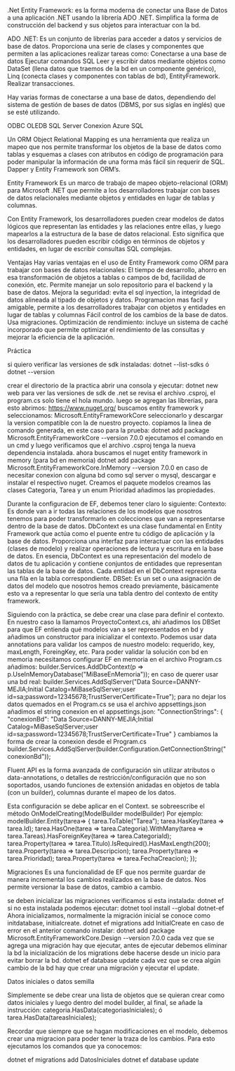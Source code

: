 .Net
Entity Framework: es la forma moderna de conectar una Base de Datos a una aplicación .NET usando la librería ADO .NET. Simplifica la forma de construcción del backend y sus objetos para interactuar con la bd.

ADO .NET: Es un conjunto de librerías para acceder a datos y servicios de base de datos. 
Proporciona una serie de clases y componentes que permiten a las aplicaciones realizar tareas como:
Conectarse a una base de datos
Ejecutar comandos SQL 
Leer y escribir datos mediante objetos como DataSet (llena datos que traemos de la bd en un componente genérico), Linq (conecta clases y componentes con tablas de bd), EntityFramework.
Realizar transacciones.



Hay varias formas de conectarse a una base de datos, dependiendo del sistema de gestión de bases de datos (DBMS, por sus siglas en inglés) que se esté utilizando.

ODBC
OLEDB
SQL Server
Conexion Azure SQL



Un ORM Object Relational Mapping es una herramienta que realiza un mapeo que nos permite transformar los objetos de la base de datos como tablas y esquemas a clases con atributos en código de programación para poder manipular la información de una forma más fácil sin requerir de SQL. Dapper y Entity Framework son ORM’s.

Entity Framework
Es un marco de trabajo de mapeo objeto-relacional (ORM) para Microsoft .NET que permite a los desarrolladores trabajar con bases de datos relacionales mediante objetos y entidades en lugar de tablas y columnas.

Con Entity Framework, los desarrolladores pueden crear modelos de datos lógicos que representan las entidades y las relaciones entre ellas, y luego mapearlos a la estructura de la base de datos relacional. Esto significa que los desarrolladores pueden escribir código en términos de objetos y entidades, en lugar de escribir consultas SQL complejas.

Ventajas
Hay varias ventajas en el uso de Entity Framework como ORM para trabajar con bases de datos relacionales:
El tiempo de desarrollo, ahorro en esa transformación de objetos a tablas o campos de bd, facilidad de conexión, etc.
Permite manejar un solo repositorio para el backend y la base de datos.
Mejora la seguridad: evita el sql inyection, la integridad de datos alineada al tipado de objetos y datos.
Programacion mas facil y amigable, permite a los desarrolladores trabajar con objetos y entidades en lugar de tablas y columnas
Fácil control de los cambios de la base de datos. Usa migraciones.
Optimización de rendimiento: incluye un sistema de caché incorporado que permite optimizar el rendimiento de las consultas y mejorar la eficiencia de la aplicación.



Práctica

si quiero verificar las versiones de sdk instaladas: dotnet --list-sdks ó dotnet --version

crear el directorio de la practica
abrir una consola y ejecutar: dotnet new web
para ver las versiones de sdk de .net se revisa el archivo .csproj, el program.cs  solo tiene el hola mundo.
luego se agregan las librerías, para esto abrimos:  https://www.nuget.org/ 
buscamos entity framework y seleccionamos:  Microsoft.EntityFrameworkCore
seleccionarlo y descargar la version compatible con la de nuestro proyecto.
copiamos la linea de comando generada, en este caso para la prueba: dotnet add package Microsoft.EntityFrameworkCore --version 7.0.0
ejecutamos el comando en un cmd y luego verificamos que el archivo .csproj tenga la nueva dependencia instalada.
ahora buscamos el nuget entity framework in memory (para bd en memoria)
dotnet add package Microsoft.EntityFrameworkCore.InMemory --version 7.0.0
en caso de necesitar conexion con alguna bd como sql server o mysql, descargar e instalar el respectivo nuget.
Creamos el paquete modelos
creamos las clases Categoria, Tarea y un enum Prioridad
añadimos las propiedades.

Durante la configuracion de EF, debemos tener claro lo siguiente:
Contexto: Es donde van a ir todas las relaciones de los modelos que nosotros tenemos para poder transformarlo en colecciones que van a representarse dentro de la base de datos.
DbContext es una clase fundamental en Entity Framework que actúa como el puente entre tu código de aplicación y la base de datos. Proporciona una interfaz para interactuar con las entidades (clases de modelo) y realizar operaciones de lectura y escritura en la base de datos. En esencia, DbContext es una representación del modelo de datos de tu aplicación y contiene conjuntos de entidades que representan las tablas de la base de datos. Cada entidad en el DbContext representa una fila en la tabla correspondiente.
DBSet: Es un set o una asignación de datos del modelo que nosotros hemos creado previamente, básicamente esto va a representar lo que sería una tabla dentro del contexto de entity framework.

Siguiendo con la práctica, se debe crear una clase para definir el contexto. En nuestro caso la llamamos ProyectoContext.cs, ahi añadimos los DBSet para que EF entienda qué modelos van a ser representados en bd y añadimos un constructor para inicializar el contexto.
Podemos usar data annotations para validar los campos de nuestro modelo: requerido, key, maxLength, ForeingKey, etc.
Para poder validar la solución con bd en memoria necesitamos configurar EF en memoria en el archivo Program.cs
añadimos: 
builder.Services.AddDbContext<ProyectoContext>(p => p.UseInMemoryDatabase("MiBaseEnMemoria"));
en caso de querer usar una bd real: 
builder.Services.AddSqlServer<ProyectoContext>("Data Source=DANNY-MEJIA;Initial Catalog=MiBaseSqlServer;user id=sa;password=12345678;TrustServerCertificate=True");
para no dejar los datos quemados en el Program.cs se usa el archivo appsettings.json
añadimos el string conexion en el appsettings.json:
"ConnectionStrings": {
    "conexionBd": "Data Source=DANNY-MEJIA;Initial Catalog=MiBaseSqlServer;user id=sa;password=12345678;TrustServerCertificate=True"
  }
cambiamos la forma de crear la conexion desde el Program.cs builder.Services.AddSqlServer<ProyectoContext>(builder.Configuration.GetConnectionString("conexionBd"));

Fluent API es la forma avanzada de configuración sin utilizar atributos o data-annotations, o detalles de restricción/configuración que no son soportados, usando funciones de extensión anidadas en objetos de tabla (con un builder), columnas durante el mapeo de los datos.

Esta configuración se debe aplicar en el Context.
se sobreescribe el método OnModelCreating(ModelBuilder modelBuilder)
Por ejemplo:
modelBuilder.Entity<Tarea>(tarea=> {
   tarea.ToTable("Tarea”);
   tarea.HasKey(tarea => tarea.Id);
   tarea.HasOne(tarea => tarea.Categoria).WithMany(tarea =>  tarea.Tareas).HasForeignKey(tarea => tarea.CategoriaId);
   tarea.Property(tarea =>   tarea.Titulo).IsRequired().HasMaxLength(200);
   tarea.Property(tarea => tarea.Descripcion);
   tarea.Property(tarea => tarea.Prioridad);
   tarea.Property(tarea => tarea.FechaCreacion);
});

Migraciones
Es una funcionalidad de EF que nos permite guardar de manera incremental los cambios realizados en la base de datos. Nos permite versionar la base de datos, cambio a cambio.

se deben inicializar las migraciones
verificamos si esta instalada:
dotnet ef
si no esta instalada podemos ejecutar:
dotnet tool install --global dotnet-ef
Ahora inicializamos, normalmente la migración inicial se conoce como initdatabase, initialcreate.
 dotnet ef migrations add InitialCreate 
en caso de error en el anterior comando instalar:
dotnet add package Microsoft.EntityFrameworkCore.Design --version 7.0.0
cada vez que se agrega una migración hay que ejecutar, antes de ejecutar debemos eliminar la bd
la inicialización de los migrations debe hacerse desde un inicio para evitar borrar la bd.
dotnet ef database update 
cada vez que se crea algún cambio de la bd hay que crear una migración y ejecutar el update.

Datos iniciales o datos semilla

Simplemente se debe crear una lista de objetos que se quieran crear como datos iniciales y luego dentro del model builder, al final, se añade la instrucción:
	categoria.HasData(categoriasIniciales); ó
tarea.HasData(tareasIniciales);

Recordar que siempre que se hagan modificaciones en el modelo, debemos crear una migracion para poder tener la traza de los cambios. Para esto ejecutamos los comandos que ya conocemos:

dotnet ef migrations add DatosIniciales
dotnet ef database update 
